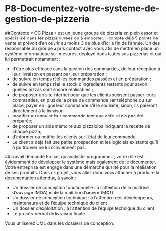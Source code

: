 # P8-Documentez-votre-systeme-de-gestion-de-pizzeria

##Contexte
« OC Pizza » est un jeune groupe de pizzeria en plein essor et spécialisé dans les pizzas livrées ou à emporter. 
Il compte déjà 5 points de vente et prévoit d’en ouvrir au moins 3 de plus d’ici la fin de l’année. 
Un des responsable du groupe a pris contact avec vous afin de mettre en place un système informatique sur-mesures, déployé dans toutes ses pizzerias et qui lui permettrait notamment :
* d’être plus efficace dans la gestion des commandes, de leur réception à leur livraison en passant par leur préparation ;
* de suivre en temps réel les commandes passées et en préparation ;
* de suivre en temps réel le stock d’ingrédients restants pour savoir quelles pizzas sont encore réalisables ;
* de proposer un site internet pour que les clients puissent passer leurs commandes, en plus de la prise de commande par téléphone ou sur place,
payer en ligne leur commande s’il le souhaite, sinon, ils paieront directement à la livraison
* modifier ou annuler leur commande tant que celle-ci n’a pas été préparée;
* de proposer un aide mémoire aux pizzaiolos indiquant la recette de chaque pizza;
* d’informer ou notifier les clients sur l’état de leur commande
* Le client a déjà fait une petite prospection et les logiciels existants qu’il a pu trouver ne lui conviennent pas.


##Travail demandé
En tant qu’analyste-programmeur, votre rôle est évidemment de développer le système mais également de le documenter. Votre entreprise est engagé dans une démarche qualité pour la réalisation de ses produits. Dans ce projet, vous allez donc vous attacher à produire la documentation attendue, à savoir :

* Un dossier de conception fonctionnelle : à l’attention de la maîtrise d’ouvrage (MOA) et de la maîtrise d’œuvre (MOE)
* Un dossier de conception technique : à l’attention des développeurs, mainteneurs et de l’équipe technique du client 
* Un dossier d’exploitation : à l’attention de l’équipe technique du client
* Le procès-verbal de livraison finale

Vous utiliserez UML dans les dossiers de conception.



